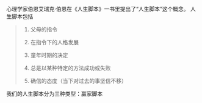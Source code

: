 

心理学家伯恩艾瑞克·伯恩在《人生脚本》一书里提出了“人生脚本”这个概念。
人生脚本包括
>1.  父母的指令
>    
>2.  在指令下的人格发展
>    
>3.  童年时期的决定
 >   
>4.  总是以某种特定的方法成功或失败
>    
>5.  确信的态度（当下对过去的事坚信不移）

我们的人生脚本分为三种类型：赢家脚本












<!--stackedit_data:
eyJoaXN0b3J5IjpbMTc5NTE4NzgwOV19
-->